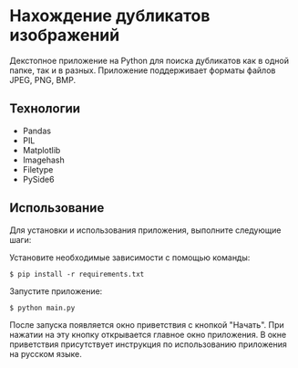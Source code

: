<h1>Нахождение дубликатов изображений</h1>
Декстопное приложение на Python для поиска дубликатов как в одной папке, так и в разных.
Приложение поддерживает форматы файлов JPEG, PNG, BMP.

<h2>Технологии</h2>

- Pandas
- PIL
- Matplotlib
- Imagehash
- Filetype
- PySide6

<h2>Использование</h2>
Для установки и использования приложения, выполните следующие шаги:

Установите необходимые зависимости с помощью команды:

`$ pip install -r requirements.txt`

Запустите приложение:

`$ python main.py`

После запуска появляется окно приветствия с кнопкой "Начать". При нажатии на эту кнопку 
открывается главное окно приложения. В окне приветствия присутствует инструкция 
по использованию приложения на русском языке.

